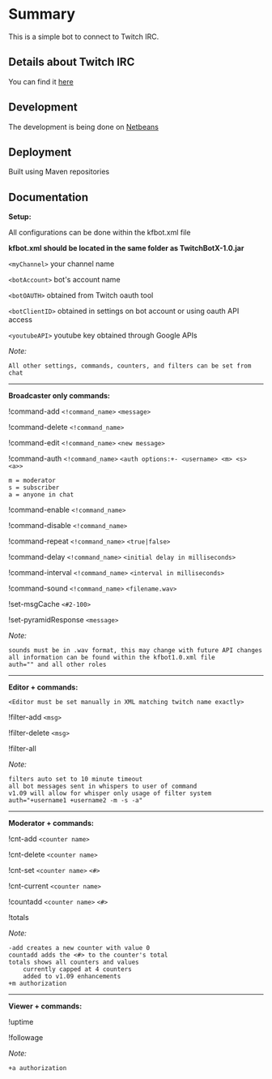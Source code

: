 # Summary

This is a simple bot to connect to Twitch IRC.

## Details about Twitch IRC
You can find it [here](https://help.twitch.tv/customer/en/portal/articles/1302780-twitch-irc)

## Development

The development is being done on [Netbeans](https://netbeans.org/)

## Deployment

Built using Maven repositories

## Documentation


**Setup:**

All configurations can be done within the kfbot.xml file

**kfbot.xml should be located in the same folder as TwitchBotX-1.0.jar**

`<myChannel>` your channel name

`<botAccount>` bot's account name

`<botOAUTH>` obtained from Twitch oauth tool

`<botClientID>` obtained in settings on bot account or using oauth API access

`<youtubeAPI>` youtube key obtained through Google APIs

*Note:*

	All other settings, commands, counters, and filters can be set from chat
 ***

**Broadcaster only commands:**

!command-add `<!command_name>` `<message>`

!command-delete `<!command_name>`

!command-edit `<!command_name>` `<new message>`

!command-auth `<!command_name>` `<auth options:+- <username> <m> <s> <a>>`

	m = moderator
	s = subscriber
	a = anyone in chat
    
!command-enable `<!command_name>`

!command-disable `<!command_name>`

!command-repeat `<!command_name>` `<true|false>`

!command-delay `<!command_name>` `<initial delay in milliseconds>`

!command-interval `<!command_name>` `<interval in milliseconds>`

!command-sound `<!command_name>` `<filename.wav>`

!set-msgCache `<#2-100>`

!set-pyramidResponse `<message>`

*Note:*

	sounds must be in .wav format, this may change with future API changes
	all information can be found within the kfbot1.0.xml file
	auth="" and all other roles
***
**Editor + commands:**

`<Editor must be set manually in XML matching twitch name exactly>`

!filter-add `<msg>`

!filter-delete `<msg>`

!filter-all 

*Note:* 

	filters auto set to 10 minute timeout
	all bot messages sent in whispers to user of command
	v1.09 will allow for whisper only usage of filter system
	auth="+username1 +username2 -m -s -a" 
***

**Moderator + commands:**

!cnt-add `<counter name>`

!cnt-delete `<counter name>`

!cnt-set `<counter name>` `<#>`

!cnt-current `<counter name>`

!countadd `<counter name>` `<#>`

!totals 

*Note:*

	-add creates a new counter with value 0
	countadd adds the <#> to the counter's total
	totals shows all counters and values
		currently capped at 4 counters
		added to v1.09 enhancements
	+m authorization
***
**Viewer + commands:**

!uptime 

!followage

*Note:*

	+a authorization
